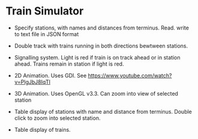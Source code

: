 # Train Simulator

  * Specify stations, with names and distances from terminus.  Read. write to text file in JSON format
 
  * Double track with trains running in both directions bewtween stations.
  
   * Signalling system.  Light is red if train is on track ahead or in station ahead.  Trains remain in station if light is red.
   
   * 2D Animation.  Uses GDI.  See https://www.youtube.com/watch?v=PlgJbJ8IqTI
   
   * 3D Animation.  Uses OpenGL v3.3.  Can zoom into view of selected station
   
   * Table display of stations with name and distance from terminus.  Double click to zoom into selected station.
   
   * Table display of trains.
